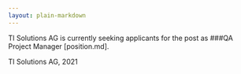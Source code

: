 ```yaml
---
layout: plain-markdown
---
```


TI Solutions AG is currently seeking applicants for the post as ###QA Project Manager [position.md].


TI Solutions AG, 2021
